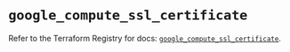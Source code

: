 # `google_compute_ssl_certificate`

Refer to the Terraform Registry for docs: [`google_compute_ssl_certificate`](https://registry.terraform.io/providers/hashicorp/google/5.21.0/docs/resources/compute_ssl_certificate).
